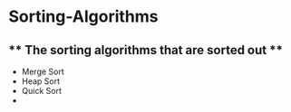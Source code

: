 # Sorting-Algorithms

## ** The sorting algorithms that are sorted out ** ##
 - Merge Sort
 - Heap Sort
 - Quick Sort
 - 
